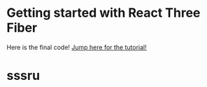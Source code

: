 # Getting started with React Three Fiber

Here is the final code! [Jump here for the tutorial!](https://github.com/wass08/meetup-r3f-workshop)
# sssru
